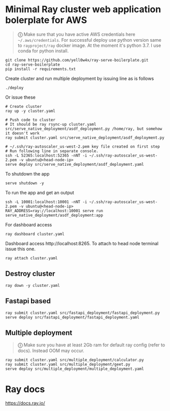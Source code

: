 # Minimal Ray cluster web application bolerplate for AWS

> **&#9432;** Make sure that you have active AWS credentials here `~/.aws/credentials`.
> For successful deploy use python version same to `rayproject/ray` docker image. At the moment it's python 3.7.
> I use conda for python install.

    git clone https://github.com/yell0w4x/ray-serve-boilerplate.git
    cd ray-serve-boilerplate
    pip install -r requirements.txt

Create cluster and run multiple deployment by issuing line as is follows

    ./deploy

Or issue these

    # Create cluster
    ray up -y cluster.yaml
    
    # Push code to cluster 
    # It should be ray rsync-up cluster.yaml src/serve_native_deployment/asdf_deployment.py /home/ray, but somehow it doesn't work
    ray submit cluster.yaml src/serve_native_deployment/asdf_deployment.py

    # ~/.ssh/ray-autoscaler_us-west-2.pem key file created on first step
    # Run following line in separate console.
    ssh -L 52365:localhost:52365 -nNT -i ~/.ssh/ray-autoscaler_us-west-2.pem -v ubuntu@<head-node-ip>
    serve deploy src/serve_native_deployment/asdf_deployment.yaml

To shutdown the app

    serve shutdown -y

To run the app and get an output

    ssh -L 10001:localhost:10001 -nNT -i ~/.ssh/ray-autoscaler_us-west-2.pem -v ubuntu@<head-node-ip>
    RAY_ADDRESS=ray://localhost:10001 serve run serve_native_deployment/asdf_deployment:app

For dashboard access

    ray dashboard cluster.yaml

Dashboard access http://localhost:8265. To attach to head node terminal issue this one.

    ray attach cluster.yaml

## Destroy cluster

    ray down -y cluster.yaml

## Fastapi based

    ray submit cluster.yaml src/fastapi_deployment/fastapi_deployment.py
    serve deploy src/fastapi_deployment/fastapi_deployment.yaml

## Multiple deployment

> **&#9432;** Make sure you have at least 2Gb ram for default ray config (refer to docs). 
> Instead OOM may occur.

    ray submit cluster.yaml src/multiple_deployment/calculator.py
    ray submit cluster.yaml src/multiple_deployment/geet.py
    serve deploy src/multiple_deployment/multiple_deployment.yaml

# Ray docs

https://docs.ray.io/
